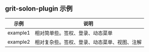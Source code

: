 
## grit-solon-plugin 示例

| 示例       | 说明                     | 
|----------|------------------------| 
| example1 | 相对简单些。签权、登录、动态菜单       |
| example2 | 相对复杂些。签权、登录、动态菜单、视图、注解 |